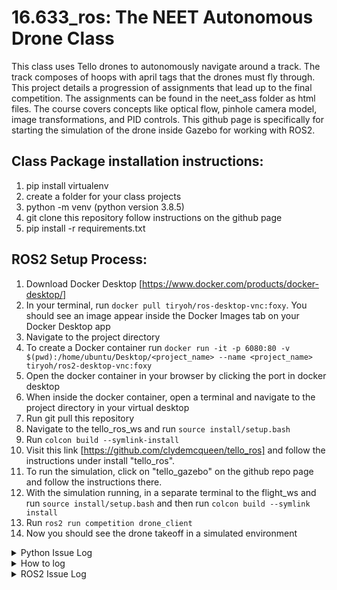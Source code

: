# 16.633_ros: The NEET Autonomous Drone Class
This class uses Tello drones to autonomously navigate around a track. The track composes of hoops with april tags that the drones must fly through. This project details a progression of assignments that lead up to the final competition. The assignments can be found in the neet_ass folder as html files. The course covers concepts like optical flow, pinhole camera model, image transformations, and PID controls. This github page is specifically for starting the simulation of the drone inside Gazebo for working with ROS2. 

## Class Package installation instructions:
1. pip install virtualenv
2. create a folder for your class projects
3. python<version> -m venv <virtual-environment-name> (python version 3.8.5)
4. git clone this repository follow instructions on the github page
5. pip install -r requirements.txt

## ROS2 Setup Process: 
1. Download Docker Desktop [https://www.docker.com/products/docker-desktop/]
2. In your terminal, run `docker pull tiryoh/ros-desktop-vnc:foxy`. You should see an image appear inside the Docker Images tab on your Docker Desktop app
3. Navigate to the project directory
4. To create a Docker container run `docker run -it -p 6080:80 -v $(pwd):/home/ubuntu/Desktop/<project_name> --name <project_name> tiryoh/ros2-desktop-vnc:foxy`
5. Open the docker container in your browser by clicking the port in docker desktop
6. When inside the docker container, open a terminal and navigate to the project directory in your virtual desktop
7. Run git pull this repository
8. Navigate to the tello_ros_ws and run `source install/setup.bash`
9. Run `colcon build --symlink-install`
10. Visit this link [https://github.com/clydemcqueen/tello_ros] and follow the instructions under install "tello_ros".
11. To run the simulation, click on "tello_gazebo" on the github repo page and follow the instructions there.
12. With the simulation running, in a separate terminal to the flight_ws and run `source install/setup.bash` and then run `colcon build --symlink install`
13. Run `ros2 run competition drone_client`
14. Now you should see the drone takeoff in a simulated environment

<details>
<summary>Python Issue Log</summary>

1. Could not download April Tags plugins:
   Solution: Downgrade Python to version 3.7 or 3.6 using a virtual environment.

2. Flow Point Drifting:
   - Solution 1: Make the Flow point be closer to the top of the screen because when the drone flies forward, you are pointing downwards.
   - Solution 2: Correct your x, y position using the tags before using the flow point.
   - Solution 3: Make sure the surroundings are not one plain surface but have distinguishable things like lines or stark different colors to place flow points on.

3. Failing to Grab Video Stream:
   - Solution: Investigate the issue with your video stream grabbing process.

</details>
<details>
<summary>How to log</summary>

- Custom Model Import Tutorial:
  - [https://www.youtube.com/watch?v=fwoTLfypIMw](https://www.youtube.com/watch?v=fwoTLfypIMw)
  - [https://classic.gazebosim.org/tutorials?tut=build_model#Step3:AddtothemodelSDFfile](https://classic.gazebosim.org/tutorials?tut=build_model#Step3:AddtothemodelSDFfile)
  
- Drone Topic Input:
  - ROS2 Service Call: `/drone1/tello_action` with TelloAction message: `"{cmd: 'takeoff'}"`
  
- How to Use Custom Python Packages:
  - Resources:
    - [https://docs.ros.org/en/foxy/How-To-Guides/Using-Python-Packages.html](https://docs.ros.org/en/foxy/How-To-Guides/Using-Python-Packages.html)
    - [https://docs.ros.org/en/foxy/Tutorials/Intermediate/Rosdep.html](https://docs.ros.org/en/foxy/Tutorials/Intermediate/Rosdep.html)
  - Steps:
    1. Create a subfolder in your package.
    2. Add an `__init__.py` Python file.
    3. [https://github.com/ros/rosdistro/blob/master/rosdep/python.yaml](https://github.com/ros/rosdistro/blob/master/rosdep/python.yaml)
  
- How to Read `sensor_msg.msg` as an OpenCV Image with the `cv_bridge` Package:
  - [https://stackoverflow.com/questions/72690021/how-to-process-a-image-message-with-opencv-from-ros2](https://stackoverflow.com/questions/72690021/how-to-process-a-image-message-with-opencv-from-ros2)
  
- Startup Process for Launching Drone in Simulation:
  - ROS2 Launch Command: `ros2 launch tello_gazebo simple_launch.py`
  
- Simulation Time in Gazebo:
  - [https://ceti.pages.st.inf.tu-dresden.de/robotics/howtos/SimulationSpeed.html](https://ceti.pages.st.inf.tu-dresden.de/robotics/howtos/SimulationSpeed.html)
  
- RC Control on the Drone:
  - RC Control Actions: Forward, Left, Up

</details>

<details>
   
<summary>ROS2 Issue Log</summary>

- August 4, 2023
  - Issue with Optical Flow Going to the Side:
    - April tag was rotated the wrong way.
  - Drone Is Not Spawning.
  - Initialization Steps:
    - Had to `pip install` missing packages:
      - pupil apriltags and transformations.
    - Had to import the models into the Gazebo model library.
  - The Drone Is Acting All Crazy.
  
- August 3, 2023
  - Big Issue: Couldn’t Compile Because It Couldn’t Find the Utils Subfolder.
    - Solution: Run with symlink install.
  - Couldn’t Change the Spawn Point.
    - Solution: Change the XML file for the drone and colcon build the tello description package.
  
- July 29, 2023
  - Issue: You Can’t Use a Model in an SDF World Unless You Put the Model in `~/.gazebo/sdf`.

- July 28, 2023
  - Couldn’t Import Custom Model into Gazebo.
    - Solution: Ensure name in the config file matches.
  - Model Was Humongous in Gazebo.
    - Solution: Use 3D print export feature to change export units to meters.
  - To Open a Custom World:
    - Path to worlds:
      - `/usr/share/gazebo-11/worlds`
    - `gazebo worlds/<world_name>.world`.

- July 27, 2023
  - `tello_ros` Package Drone Not Showing Up.
    - Solution: `pip install transformations`.

- July 23, 2023
  - Logging Out Before Stopping the Container Allows You to Use the Browser, But If You Forget to Log Out, You’re Screwed.

- July 17, 2023
  - Can’t Pull Up the `rqt_graph` Even Though Topics Are Available.
    - Solution: Just Close and Reopen the Terminal.

- July 16, 2023
  - TEMP SOLUTION: Can’t Seem to Get the Port to Open Up Locally.
    - Docker command: `docker create -it -p 6080:80 -v $(pwd):/home/ubuntu/Desktop/yondu_ros --name ros2_gazebo --volumes-from ros2_practice tiryoh/ros2-desktop-vnc:foxy`
  - How to Make an Image Based on a Container.
    - Docker command: `docker commit old_container_name new_image_name:tag`
  - Gazebo Issue.
    - Minimizing screen and retrying or run gazebo with `sudo`.
  - Volume Not Saving Issue.
    - Docker command: `docker run -p 6080:80 --shm-size=512m --volume "C:\Users\walte\OneDrive\OneDrive - The University of Texas at Austin\Documents\Personal Projects\Quad Copter Docker\ROS Programs":/home/ubuntu/Desktop/ROS tiryoh/ros2-desktop-vnc:foxy`
    - Volume needs to be before “tiryoh/ros2-desktop-vnc:foxy”.
    - Don’t use `Ctrl+C` to stop the image.
  - `ros_msgs` or Other Packages Not Working.
    - Solution: Rerun source `install/setup.bash`.

- July 15, 2023
  - Issue Installing Xacro.
    - First run `sudo apt update`.
    - `sudo apt-get install ros-foxy-xacro`.
  
  Docker Command:
  - `docker run -it -p 6080:80 -v $(pwd):/home/ubuntu/Desktop/yondu_ros --name ros2_practice tiryoh/ros2-desktop-vnc:foxy`

</details>

